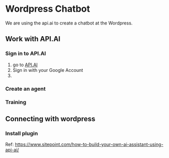 # Wordpress Chatbot
We are using the api.ai to create a chatbot at the Wordpress.

## Work with API.AI
### Sign in to API.AI
1. go to [API.AI](https://api.ai/)
2. Sign in with your Google Account
3. 

### Create an agent

### Training

## Connecting with wordpress
### Install plugin

Ref: https://www.sitepoint.com/how-to-build-your-own-ai-assistant-using-api-ai/
